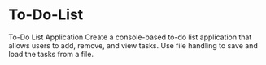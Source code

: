 # To-Do-List
To-Do List Application
Create a console-based to-do list application that allows users to add, remove, and view tasks.
Use file handling to save and load the tasks from a file.
